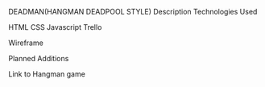 DEADMAN(HANGMAN DEADPOOL STYLE)
Description
Technologies Used

HTML
CSS
Javascript
Trello

Wireframe



Planned Additions

Link to Hangman game